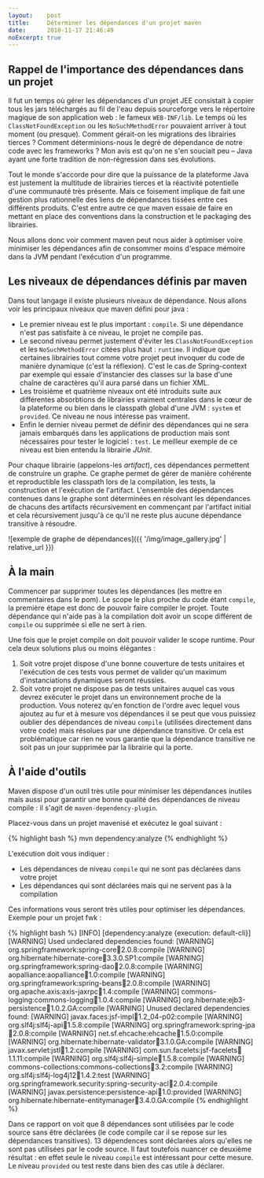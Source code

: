 ```yaml
---
layout:    post
title:     Déterminer les dépendances d'un projet maven
date:      2010-11-17 21:46:49
noExcerpt: true
---
```


Rappel de l'importance des dépendances dans un projet
-----------------------------------------------------

Il fut un temps où gérer les dépendances d'un projet JEE consistait à copier tous les jars téléchargés au fil de l'eau
depuis sourceforge vers le répertoire magique de son application web : le fameux `WEB-INF/lib`. Le temps où les
`ClassNotFoundException` ou les `NoSuchMethodError` pouvaient arriver à tout moment (ou presque). Comment gérait-on les
migrations des librairies tierces ? Comment déterminions-nous le degré de dépendance de notre code avec les frameworks ?
Mon avis est qu'on ne s'en souciait peu – Java ayant une forte tradition de non-régression dans ses évolutions.

Tout le monde s'accorde pour dire que la puissance de la plateforme Java est justement la multitude de librairies
tierces et la réactivité potentielle d'une communauté très présente. Mais ce foisement implique de fait une gestion plus
rationnelle des liens de dépendances tissées entre ces différents produits. C'est entre autre ce que maven essaie de
faire en mettant en place des conventions dans la construction et le packaging des librairies.

Nous allons donc voir comment maven peut nous aider à optimiser voire minimiser les dépendances afin de consommer moins
d'espace mémoire dans la JVM pendant l'exécution d'un programme.

Les niveaux de dépendances définis par maven
--------------------------------------------

Dans tout langage il existe plusieurs niveaux de dépendance. Nous allons voir les principaux niveaux que maven défini
pour java :

- Le premier niveau est le plus important : `compile`. Si une dépendance n'est pas satisfaite à ce niveau, le projet ne
  compile pas.
- Le second niveau permet justement d'éviter les `ClassNotFoundException` et les `NoSuchMethodError` citées plus haut :
  `runtime`. Il indique que certaines librairies tout comme votre projet peut invoquer du code de manière dynamique
  (c'est la réflexion). C'est le cas de Spring-context par exemple qui essaie d'instancier des classes sur la base d'une
  chaîne de caractères qu'il aura parsé dans un fichier XML.
- Les troisième et quatrième niveaux ont été introduits suite aux différentes absorbtions de librairies vraiment
  centrales dans le cœur de la plateforme ou bien dans le classpath global d'une JVM : `system` et `provided`. Ce niveau
  ne nous intéresse pas vraiment.
- Enfin le dernier niveau permet de définir des dépendances qui ne sera jamais embarqués dans les applications de
  production mais sont nécessaires pour tester le logiciel : `test`. Le meilleur exemple de ce niveau est bien entendu
  la librairie _JUnit_.

Pour chaque librairie (appelons-les _artifact_), ces dépendances permettent de construire un graphe. Ce graphe permet de
gérer de manière cohérente et reproductible les classpath lors de la compilation, les tests, la construction et
l'exécution de l'artifact. L'ensemble des dépendances contenues dans le graphe sont déterminées en résolvant les
dépendances de chacuns des artifacts récursivement en commençant par l'artifact initial et cela récursivement jusqu'à ce
qu'il ne reste plus aucune dépendance transitive à résoudre.

![exemple de graphe de dépendances]({{ '/img/image_gallery.jpg' | relative_url }})

À la main
---------

Commencer par supprimer toutes les dépendances (les mettre en commentaires dans le pom). Le scope le plus proche du code
étant `compile`, la première étape est donc de pouvoir faire compiler le projet. Toute dépendance qui n'aide pas à la
compilation doit avoir un scope différent de `compile` ou supprimée si elle ne sert à rien.

Une fois que le projet compile on doit pouvoir valider le scope runtime. Pour cela deux solutions plus ou moins
élégantes :

1. Soit votre projet dispose d'une bonne couverture de tests unitaires et l'exécution de ces tests vous permet de
   valider qu'un maximum d'instanciations dynamiques seront réussies.
1. Soit votre projet ne dispose pas de tests unitaires auquel cas vous devrez exécuter le projet dans un environnement
   proche de la production. Vous noterez qu'en fonction de l'ordre avec lequel vous ajoutez au fur et à mesure vos
   dépendances il se peut que vous puissiez oublier des dépendances de niveau `compile` (utilisées directement dans
   votre code) mais résolues par une dépendance transitive. Or cela est problématique car rien ne vous garantie que la
   dépendance transitive ne soit pas un jour supprimée par la librairie qui la porte.

À l'aide d'outils
-----------------

Maven dispose d'un outil très utile pour minimiser les dépendances inutiles mais aussi pour garantir une bonne qualité
des dépendances de niveau compile : il s'agit de `maven-dependency-plugin`.

Placez-vous dans un projet mavenisé et exécutez le goal suivant :

{% highlight bash %}
mvn dependency:analyze
{% endhighlight %}

L'exécution doit vous indiquer :

- Les dépendances de niveau `compile` qui ne sont pas déclarées dans votre projet
- Les dépendances qui sont déclarées mais qui ne servent pas à la compilation

Ces informations vous seront très utiles pour optimiser les dépendances. Exemple pour un projet fwk :

{% highlight bash %}
[INFO] [dependency:analyze {execution: default-cli}]
[WARNING] Used undeclared dependencies found:
[WARNING]    org.springframework:spring-core:jar:2.0.8:compile
[WARNING]    org.hibernate:hibernate-core:jar:3.3.0.SP1:compile
[WARNING]    org.springframework:spring-dao:jar:2.0.8:compile
[WARNING]    aopalliance:aopalliance:jar:1.0:compile
[WARNING]    org.springframework:spring-beans:jar:2.0.8:compile
[WARNING]    org.apache.axis:axis-jaxrpc:jar:1.4:compile
[WARNING]    commons-logging:commons-logging:jar:1.0.4:compile
[WARNING]    org.hibernate:ejb3-persistence:jar:1.0.2.GA:compile
[WARNING] Unused declared dependencies found:
[WARNING]    javax.faces:jsf-impl:jar:1.2_04-p02:compile
[WARNING]    org.slf4j:slf4j-api:jar:1.5.8:compile
[WARNING]    org.springframework:spring-jpa:jar:2.0.8:compile
[WARNING]    net.sf.ehcache:ehcache:jar:1.5.0:compile
[WARNING]    org.hibernate:hibernate-validator:jar:3.1.0.GA:compile
[WARNING]    javax.servlet:jstl:jar:1.2:compile
[WARNING]    com.sun.facelets:jsf-facelets:jar:1.1.11:compile
[WARNING]    org.slf4j:slf4j-simple:jar:1.5.8:compile
[WARNING]    commons-collections:commons-collections:jar:3.2:compile
[WARNING]    org.slf4j:slf4j-log4j12:jar:1.4.2:test
[WARNING]    org.springframework.security:spring-security-acl:jar:2.0.4:compile
[WARNING]    javax.persistence:persistence-api:jar:1.0:provided
[WARNING]    org.hibernate:hibernate-entitymanager:jar:3.4.0.GA:compile
{% endhighlight %}

Dans ce rapport on voit que 8 dépendances sont utilisées par le code source sans être déclarées (le code compile car il
se repose sur les dépendances transitives). 13 dépendences sont déclarées alors qu'elles ne sont pas utilisées par le
code source. Il faut toutefois nuancer ce deuxième résultat : en effet seule le niveau `compile` est intéressant pour
cette mesure. Le niveau `provided` ou test reste dans bien des cas utile à déclarer.
